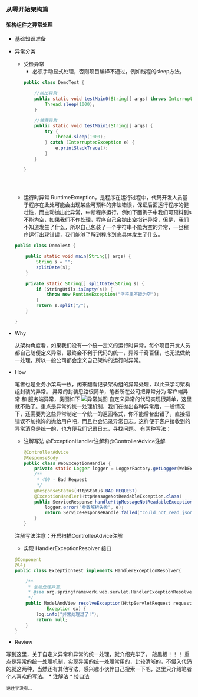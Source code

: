 ### 从零开始架构篇

#### 架构组件之异常处理

* 基础知识准备
* 异常分类 
   
   * 受检异常
        * 必须手动显式处理，否则项目编译不通过，例如线程的sleep方法。
       ```java
       public class DemoTest {
       
           //抛出异常
           public static void testMain0(String[] args) throws InterruptedException {
               Thread.sleep(1000);
           }
       
           //捕获异常
           public static void testMain1(String[] args) {
               try {
                   Thread.sleep(1000);
               } catch (InterruptedException e) {
                   e.printStackTrace();
               }
           }
       
       }

       
        
   * 运行时异常
   RuntimeException，是程序在运行过程中，代码开发人员基于程序在此处可能会出现某些可预料的非法错误，保证后面运行程序的健壮性，而主动抛出此异常，中断程序运行。例如下面例子中我们可预料到s不能为空，如果我们不作处理，程序自己会抛出空指针异常，但是，我们不知道发生了什么，所以自己包装了一个字符串不能为空的异常，一旦程序运行出现错误，我们能够了解到程序到底具体发生了什么。
   ```java
   public class DemoTest {
   
       public static void main(String[] args) {
           String s = "";
           splitDate(s);
       }
   
       private static String[] splitDate(String s) {
           if (StringUtils.isEmpty(s)) {
               throw new RuntimeException("字符串不能为空");
           }
           return s.split("/");
       }
   
   }


* Why
   
   从架构角度看，如果我们没有一个统一定义的运行时异常，每个项目开发人员都自己随便定义异常，最终会不利于代码的统一，异常千奇百怪，也无法做统一处理，所以一般公司都会定义自己架构的运行时异常。
  

* How
    
    笔者也是业务小菜鸟一枚，闲来翻看记录架构组的异常处理，以此来学习架构组封装的异常。
    异常的封装思路很简单，笔者所在公司把异常分为 客户端异常 和 服务端异常，类图如下
    ![异常类图](../img/20180505/Exception.png)
    自定义异常的代码实现很简单，这里就不贴了。重点是异常的统一处理机制，我们在抛出各种异常后，一般情况下，还需要为这些异常制定一个统一的返回格式，你不能后台出错了，直接把错误不加掩饰的抛给用户吧，而且也会记录异常日志。这样便于客户接收到的异常消息是统一的，也方便我们记录日志，寻找问题。
    有两种写法：
    * 注解写法 @ExceptionHandler注解和@ControllerAdvice注解
        ```java
        @ControllerAdvice
        @ResponseBody
        public class WebExceptionHandle {
            private static Logger logger = LoggerFactory.getLogger(WebExceptionHandle.class);
            /**
             * 400 - Bad Request
             */
            @ResponseStatus(HttpStatus.BAD_REQUEST)
            @ExceptionHandler(HttpMessageNotReadableException.class)
            public ServiceResponse handleHttpMessageNotReadableException(HttpMessageNotReadableException e) {
                logger.error("参数解析失败", e);
                return ServiceResponseHandle.failed("could_not_read_json");
            }
        }
      
    注解写法注意：开启扫描ControllerAdvice注解  
    
    * 实现 HandlerExceptionResolver 接口
    ````java
    @Component
    @l4j  
    public class ExceptionTest implements HandlerExceptionResolver{  
    
        /**  
         * 全局处理异常.  
         * @see org.springframework.web.servlet.HandlerExceptionResolver#resolveException(javax.servlet.http.HttpServletRequest, javax.servlet.http.HttpServletResponse, java.lang.Object, java.lang.Exception)  
         */   
        public ModelAndView resolveException(HttpServletRequest request, HttpServletResponse response, Object handler,  
                Exception ex) {  
            log.info("异常处理过了!");  
            return null;  
        }  
    }
    
* Review

写到这里，关于自定义异常和异常的统一处理，就介绍完毕了。
敲黑板！！！
重点是异常的统一处理机制，实现异常的统一处理常用的，比较清晰的，不侵入代码的就这两种，当然还有其他写法，感兴趣小伙伴自己搜索一下吧，这里只介绍笔者个人喜欢的写法。
    * 注解法
    * 接口法
    
    记住了没有。。

